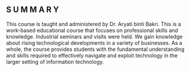S U M M A R Y
-------------

This course is taught and administered by Dr. Aryati binti Bakri. This is a work-based educational course that focuses on professional skills and knowledge. Industrial seminars and visits were held. We gain knowledge about rising technological developments in a variety of businesses. As a whole, the course provides students with the fundamental understanding and skills required to effectively navigate and exploit technology in the larger setting of information technology.
